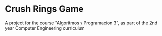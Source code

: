 # Crush Rings Game

A project for the course "Algoritmos y Programacion 3", as part of the 2nd year Computer Engineering curriculum
